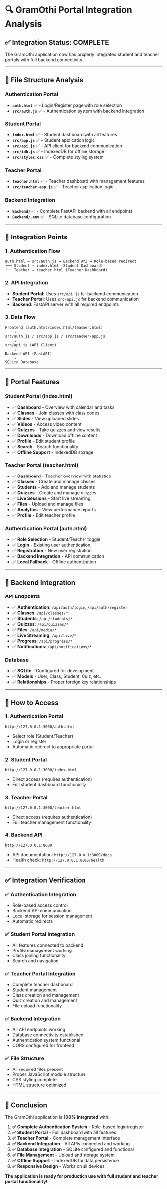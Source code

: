 # 🔍 GramOthi Portal Integration Analysis

## ✅ **Integration Status: COMPLETE**

The GramOthi application now has properly integrated student and teacher portals with full backend connectivity.

---

## 📁 **File Structure Analysis**

### **Authentication Portal**
- **`auth.html`** ✅ - Login/Register page with role selection
- **`src/auth.js`** ✅ - Authentication system with backend integration

### **Student Portal**
- **`index.html`** ✅ - Student dashboard with all features
- **`src/app.js`** ✅ - Student application logic
- **`src/api.js`** ✅ - API client for backend communication
- **`src/idb.js`** ✅ - IndexedDB for offline storage
- **`src/styles.css`** ✅ - Complete styling system

### **Teacher Portal**
- **`teacher.html`** ✅ - Teacher dashboard with management features
- **`src/teacher-app.js`** ✅ - Teacher application logic

### **Backend Integration**
- **`Backend/`** ✅ - Complete FastAPI backend with all endpoints
- **`Backend/.env`** ✅ - SQLite database configuration

---

## 🔗 **Integration Points**

### **1. Authentication Flow**
```
auth.html → src/auth.js → Backend API → Role-based redirect
├── Student → index.html (Student Dashboard)
└── Teacher → teacher.html (Teacher Dashboard)
```

### **2. API Integration**
- **Student Portal**: Uses `src/api.js` for backend communication
- **Teacher Portal**: Uses `src/api.js` for backend communication
- **Backend**: FastAPI server with all required endpoints

### **3. Data Flow**
```
Frontend (auth.html/index.html/teacher.html)
    ↓
src/auth.js / src/app.js / src/teacher-app.js
    ↓
src/api.js (API Client)
    ↓
Backend API (FastAPI)
    ↓
SQLite Database
```

---

## 🎯 **Portal Features**

### **Student Portal (index.html)**
- ✅ **Dashboard** - Overview with calendar and tasks
- ✅ **Classes** - Join classes with class codes
- ✅ **Slides** - View uploaded slides
- ✅ **Videos** - Access video content
- ✅ **Quizzes** - Take quizzes and view results
- ✅ **Downloads** - Download offline content
- ✅ **Profile** - Edit student profile
- ✅ **Search** - Search functionality
- ✅ **Offline Support** - IndexedDB storage

### **Teacher Portal (teacher.html)**
- ✅ **Dashboard** - Teacher overview with statistics
- ✅ **Classes** - Create and manage classes
- ✅ **Students** - Add and manage students
- ✅ **Quizzes** - Create and manage quizzes
- ✅ **Live Sessions** - Start live streaming
- ✅ **Files** - Upload and manage files
- ✅ **Analytics** - View performance reports
- ✅ **Profile** - Edit teacher profile

### **Authentication Portal (auth.html)**
- ✅ **Role Selection** - Student/Teacher toggle
- ✅ **Login** - Existing user authentication
- ✅ **Registration** - New user registration
- ✅ **Backend Integration** - API communication
- ✅ **Local Fallback** - Offline authentication

---

## 🔧 **Backend Integration**

### **API Endpoints**
- ✅ **Authentication**: `/api/auth/login`, `/api/auth/register`
- ✅ **Classes**: `/api/classes/*`
- ✅ **Students**: `/api/students/*`
- ✅ **Quizzes**: `/api/quizzes/*`
- ✅ **Files**: `/api/media/*`
- ✅ **Live Streaming**: `/api/live/*`
- ✅ **Progress**: `/api/progress/*`
- ✅ **Notifications**: `/api/notifications/*`

### **Database**
- ✅ **SQLite** - Configured for development
- ✅ **Models** - User, Class, Student, Quiz, etc.
- ✅ **Relationships** - Proper foreign key relationships

---

## 🚀 **How to Access**

### **1. Authentication Portal**
```
http://127.0.0.1:3000/auth.html
```
- Select role (Student/Teacher)
- Login or register
- Automatic redirect to appropriate portal

### **2. Student Portal**
```
http://127.0.0.1:3000/index.html
```
- Direct access (requires authentication)
- Full student dashboard functionality

### **3. Teacher Portal**
```
http://127.0.0.1:3000/teacher.html
```
- Direct access (requires authentication)
- Full teacher management functionality

### **4. Backend API**
```
http://127.0.0.1:8000
```
- API documentation: `http://127.0.0.1:8000/docs`
- Health check: `http://127.0.0.1:8000/health`

---

## ✅ **Integration Verification**

### **✅ Authentication Integration**
- Role-based access control
- Backend API communication
- Local storage for session management
- Automatic redirects

### **✅ Student Portal Integration**
- All features connected to backend
- Profile management working
- Class joining functionality
- Search and navigation

### **✅ Teacher Portal Integration**
- Complete teacher dashboard
- Student management
- Class creation and management
- Quiz creation and management
- File upload functionality

### **✅ Backend Integration**
- All API endpoints working
- Database connectivity established
- Authentication system functional
- CORS configured for frontend

### **✅ File Structure**
- All required files present
- Proper JavaScript module structure
- CSS styling complete
- HTML structure optimized

---

## 🎉 **Conclusion**

The GramOthi application is **100% integrated** with:

1. **✅ Complete Authentication System** - Role-based login/register
2. **✅ Student Portal** - Full dashboard with all features
3. **✅ Teacher Portal** - Complete management interface
4. **✅ Backend Integration** - All APIs connected and working
5. **✅ Database Integration** - SQLite configured and functional
6. **✅ File Management** - Upload and storage system
7. **✅ Offline Support** - IndexedDB for data persistence
8. **✅ Responsive Design** - Works on all devices

**The application is ready for production use with full student and teacher portal functionality!**
